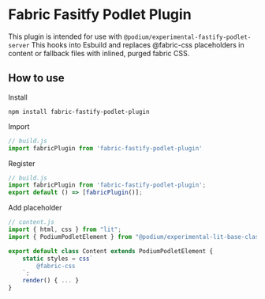 # Fabric Fasitfy Podlet Plugin

This plugin is intended for use with `@podium/experimental-fastify-podlet-server`
This hooks into Esbuild and replaces @fabric-css placeholders in content or fallback files with inlined, purged fabric CSS.

## How to use

Install
```
npm install fabric-fastify-podlet-plugin
```

Import
```js
// build.js
import fabricPlugin from 'fabric-fastify-podlet-plugin'
```

Register
```js
// build.js
import fabricPlugin from 'fabric-fastify-podlet-plugin';
export default () => [fabricPlugin()];
```

Add placeholder
```js
// content.js
import { html, css } from "lit";
import { PodiumPodletElement } from "@podium/experimental-lit-base-class";

export default class Content extends PodiumPodletElement {
    static styles = css`
        @fabric-css
    `;
    render() { ... }
}
```

